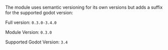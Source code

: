 The module uses semantic versioning for its own versions but adds a suffix for the supported godot version:

Full version: `0.3.0-3.4.0`

Module Version: `0.3.0`

Supported Godot Version: `3.4`
